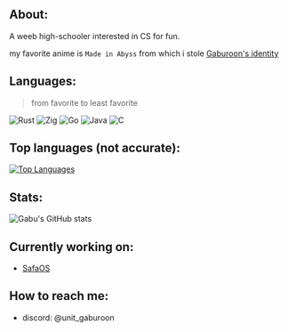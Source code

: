 ## About:
A weeb high-schooler interested in CS for fun.

my favorite anime is `Made in Abyss` from which i stole [Gaburoon's identity](https://madeinabyss.fandom.com/wiki/Gaburoon)
## Languages:
>from favorite to least favorite

![Rust](https://img.shields.io/badge/Rust-orange.svg?style=for-the-badge&logo=Rust) ![Zig](https://img.shields.io/badge/Zig-black.svg?style=for-the-badge&logo=zig) ![Go](https://img.shields.io/badge/Go-blue.svg?style=for-the-badge&logo=go&logoColor=white) ![Java](https://img.shields.io/badge/java-black.svg?style=for-the-badge&logo=openjdk&logoColor=white) ![C](https://img.shields.io/badge/-black.svg?style=for-the-badge&logo=C)
## Top languages (not accurate):
 [![Top Languages](https://github-readme-stats.vercel.app/api/top-langs/?username=ObserverUnit&theme=radical&layout=compact)](https://github.com/ObserverUnit)
## Stats:
![Gabu's GitHub stats](https://github-readme-stats.vercel.app/api?username=ObserverUnit&show_icons=true&theme=radical)
## Currently working on: 
- [SafaOS](https://github.com/SafaOS/SafaOS)

## How to reach me:
   - discord: @unit_gaburoon
